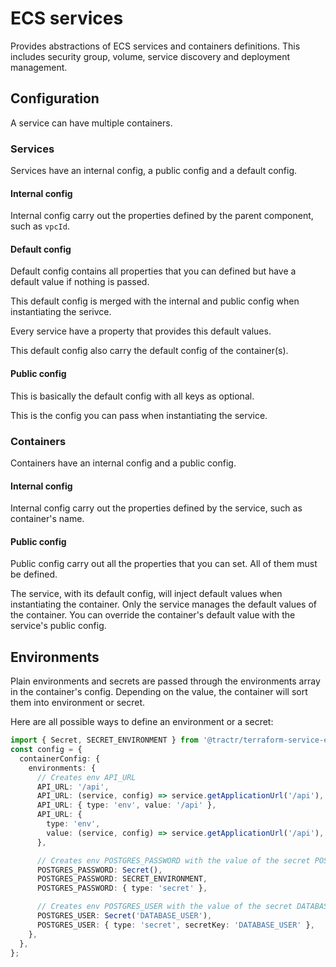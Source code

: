 # ECS services

Provides abstractions of ECS services and containers definitions. This includes
security group, volume, service discovery and deployment management.

## Configuration

A service can have multiple containers.

### Services

Services have an internal config, a public config and a default config.

#### Internal config

Internal config carry out the properties defined by the parent component, such
as `vpcId`.

#### Default config

Default config contains all properties that you can defined but have a default
value if nothing is passed.

This default config is merged with the internal and public config when
instantiating the serivce.

Every service have a property that provides this default values.

This default config also carry the default config of the container(s).

#### Public config

This is basically the default config with all keys as optional.

This is the config you can pass when instantiating the service.

### Containers

Containers have an internal config and a public config.

#### Internal config

Internal config carry out the properties defined by the service, such as
container's name.

#### Public config

Public config carry out all the properties that you can set. All of them must be
defined.

The service, with its default config, will inject default values when
instantiating the container. Only the service manages the default values of the
container. You can override the container's default value with the service's
public config.

## Environments

Plain environments and secrets are passed through the environments array in the
container's config. Depending on the value, the container will sort them into
environment or secret.

Here are all possible ways to define an environment or a secret:

```typescript
import { Secret, SECRET_ENVIRONMENT } from '@tractr/terraform-service-ecs';
const config = {
  containerConfig: {
    environments: {
      // Creates env API_URL
      API_URL: '/api',
      API_URL: (service, config) => service.getApplicationUrl('/api'),
      API_URL: { type: 'env', value: '/api' },
      API_URL: {
        type: 'env',
        value: (service, config) => service.getApplicationUrl('/api'),
      },

      // Creates env POSTGRES_PASSWORD with the value of the secret POSTGRES_PASSWORD
      POSTGRES_PASSWORD: Secret(),
      POSTGRES_PASSWORD: SECRET_ENVIRONMENT,
      POSTGRES_PASSWORD: { type: 'secret' },

      // Creates env POSTGRES_USER with the value of the secret DATABASE_USER
      POSTGRES_USER: Secret('DATABASE_USER'),
      POSTGRES_USER: { type: 'secret', secretKey: 'DATABASE_USER' },
    },
  },
};
```

